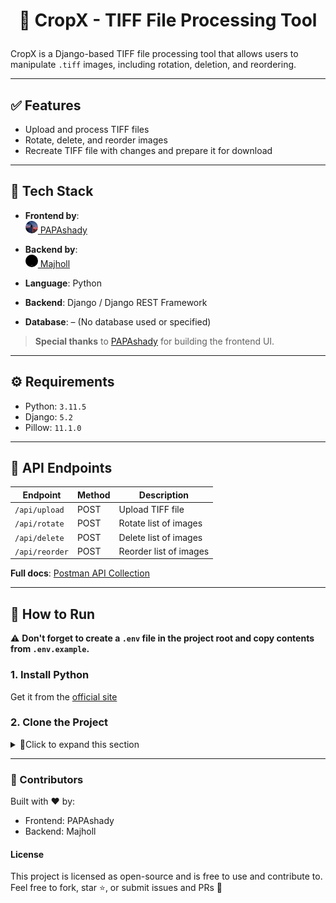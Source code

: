 # <p align="center">🌿 CropX - TIFF File Processing Tool</p>

CropX is a Django-based TIFF file processing tool that allows users to manipulate `.tiff` images, including rotation, deletion, and reordering.

---

## ✅ Features

- Upload and process TIFF files  
- Rotate, delete, and reorder images  
- Recreate TIFF file with changes and prepare it for download  

---

## 🔧 Tech Stack

- **Frontend by**:  
  [<img src="icon/PAPAshady.jpg" width="20px" height="20px" style="border-radius:50%;"> PAPAshady](https://github.com/PAPAshady)

- **Backend by**:  
  [<img src="icon/Majholl.jpg" width="20px" height="20px" style="border-radius:50%;"> Majholl](https://github.com/Majholl)

- **Language**: Python  
- **Backend**: Django / Django REST Framework  
- **Database**: – (No database used or specified)

> **Special thanks** to [PAPAshady](https://github.com/PAPAshady/tiff-viewer) for building the frontend UI.

---

## ⚙️ Requirements

- Python: `3.11.5`  
- Django: `5.2`  
- Pillow: `11.1.0`  

---

## 📌 API Endpoints

| Endpoint        | Method | Description               |
|-----------------|--------|---------------------------|
| `/api/upload`   | POST   | Upload TIFF file          |
| `/api/rotate`   | POST   | Rotate list of images     |
| `/api/delete`   | POST   | Delete list of images     |
| `/api/reorder`  | POST   | Reorder list of images    |

**Full docs**: [Postman API Collection](https://www.postman.com/grey-escape-224969/workspace/nameless)

---

## 🚀 How to Run

⚠️ **Don't forget to create a `.env` file in the project root and copy contents from `.env.example`.**

### 1. Install Python

Get it from the [official site](https://www.python.org/)

### 2. Clone the Project
<details>
<summary>📌Click to expand this section</summary>

```bash
git clone https://github.com/your-username/cropx.git # Clone the repo
cd cropx 
python -m venv venv # Make python env

# Activate it:
source venv/bin/activate  # For macOS/Linux
venv\Scripts\activate     # For Windows

pip install -r requirements.txt # Install depencies

python manage.py migrate # Add model to db
python manage.py runserver localhost:8000 # Run server

```
Now visit: http://127.0.0.1:8000/
</details>

<hr>

### 💬 Contributors
Built with ❤️ by:
- Frontend: PAPAshady
- Backend: Majholl


#### License

This project is licensed as open-source and is free to use and contribute to.
Feel free to fork, star ⭐, or submit issues and PRs 🚀